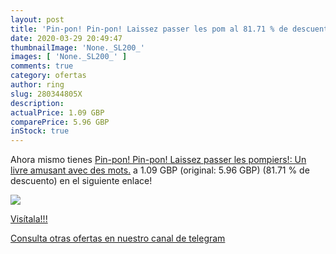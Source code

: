 ```yaml
---
layout: post
title: 'Pin-pon! Pin-pon! Laissez passer les pom al 81.71 % de descuento'
date: 2020-03-29 20:49:47
thumbnailImage: 'None._SL200_'
images: [ 'None._SL200_' ]
comments: true
category: ofertas
author: ring
slug: 280344805X
description:
actualPrice: 1.09 GBP
comparePrice: 5.96 GBP
inStock: true
---
```


Ahora mismo tienes [Pin-pon! Pin-pon! Laissez passer les pompiers!: Un livre amusant avec des mots.](https://www.amazon.com/dp/280344805X/?tag=redken08-20) a 1.09 GBP (original: 5.96 GBP) (81.71 %  de descuento) en el siguiente enlace!

[![](None._SL200_)](https://www.amazon.com/dp/280344805X/?tag=redken08-20)

[Visítala!!!](https://www.amazon.com/dp/280344805X/?tag=redken08-20)

[Consulta otras ofertas en nuestro canal de telegram](https://t.me/s/ofertas25)
